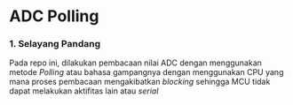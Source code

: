 # ADC Polling

### 1. Selayang Pandang
Pada repo ini, dilakukan pembacaan nilai ADC dengan menggunakan metode *Polling* atau bahasa gampangnya dengan menggunakan CPU yang mana proses pembacaan mengakibatkan *blocking* sehingga MCU tidak dapat melakukan aktifitas lain atau *serial*

